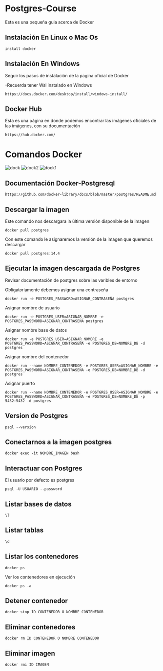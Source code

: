 # Postgres-Course

Esta es una pequeña guia acerca de Docker

## Instalación En Linux o Mac Os

```
install docker
```

## Instalación En Windows

Seguir los pasos de instalación de la pagina oficial de Docker

-Recuerda tener Wsl instalado en Windows

```
https://docs.docker.com/desktop/install/windows-install/
```

## Docker Hub

Esta es una página en donde podemos encontrar las imágenes oficiales de las imágenes, con su documentación

```
https://hub.docker.com/
```

# Comandos Docker

![dock](https://user-images.githubusercontent.com/60405554/180707902-256752d1-b4d5-44c0-b4df-4cb0e3684f8a.png)
![dock2](https://user-images.githubusercontent.com/60405554/180707895-58b79d4d-25e4-4b52-8f90-1cef5a9e6bfe.png)
![dock1](https://user-images.githubusercontent.com/60405554/180707903-6528a74f-8d5d-4e3c-8519-b56ac76e5861.png)

## Documentación Docker-Postgresql

```
https://github.com/docker-library/docs/blob/master/postgres/README.md
```

## Descargar la imagen

Este comando nos descargara la última versión disponible de la imagen

```
docker pull postgres
```

Con este comando le asignaremos la versión de la imagen que queremos descargar

```
docker pull postgres:14.4
```

## Ejecutar la imagen descargada de Postgres

Revisar documentación de postgres sobre las varibles de entorno

Obligatoriamente debemos asignar una contraseña

```
docker run -e POSTGRES_PASSWORD=ASIGNAR_CONTRASEÑA postgres
```

Asignar nombre de usuario

```
docker run -e POSTGRES_USER=ASIGNAR_NOMBRE -e POSTGRES_PASSWORD=ASIGNAR_CONTRASEÑA postgres
```

Asignar nombre base de datos

```
docker run -e POSTGRES_USER=ASIGNAR_NOMBRE -e POSTGRES_PASSWORD=ASIGNAR_CONTRASEÑA -e POSTGRES_DB=NOMBRE_DB -d postgres
```

Asignar nombre del contenedor

```
docker run --name NOMBRE_CONTENEDOR -e POSTGRES_USER=ASIGNAR_NOMBRE -e POSTGRES_PASSWORD=ASIGNAR_CONTRASEÑA -e POSTGRES_DB=NOMBRE_DB -d postgres
```

Asignar puerto

```
docker run --name NOMBRE_CONTENEDOR -e POSTGRES_USER=ASIGNAR_NOMBRE -e POSTGRES_PASSWORD=ASIGNAR_CONTRASEÑA -e POSTGRES_DB=NOMBRE_DB -p 5432:5432 -d postgres
```

## Version de Postgres

```
psql --version
```

## Conectarnos a la imagen postgres

```
docker exec -it NOMBRE_IMAGEN bash
```

## Interactuar con Postgres

El usuario por defecto es postgres

```
psql -U USUARIO --password
```

## Listar bases de datos

```
\l
```

## Listar tablas

```
\d
```

## Listar los contenedores

```
docker ps
```

Ver los contenedores en ejecución

```
docker ps -a
```

## Detener contenedor

```
docker stop ID CONTENEDOR O NOMBRE CONTENEDOR
```

## Eliminar contenedores

```
docker rm ID CONTENEDOR O NOMBRE CONTENEDOR
```

## Eliminar imagen

```
docker rmi ID IMAGEN
```
